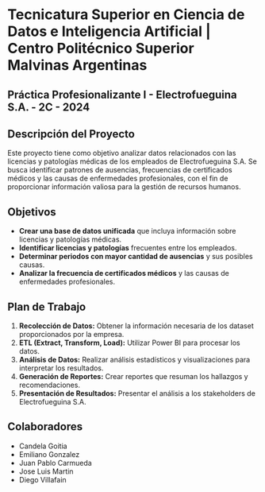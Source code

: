 # Tecnicatura Superior en Ciencia de Datos e Inteligencia Artificial | Centro Politécnico Superior Malvinas Argentinas

## Práctica Profesionalizante I - Electrofueguina S.A. - 2C - 2024

## Descripción del Proyecto
Este proyecto tiene como objetivo analizar datos relacionados con las licencias y patologías médicas de los empleados de Electrofueguina S.A. Se busca identificar patrones de ausencias, frecuencias de certificados médicos y las causas de enfermedades profesionales, con el fin de proporcionar información valiosa para la gestión de recursos humanos.

## Objetivos
- **Crear una base de datos unificada** que incluya información sobre licencias y patologías médicas.
- **Identificar licencias y patologías** frecuentes entre los empleados.
- **Determinar periodos con mayor cantidad de ausencias** y sus posibles causas.
- **Analizar la frecuencia de certificados médicos** y las causas de enfermedades profesionales.

## Plan de Trabajo
1. **Recolección de Datos:** Obtener la información necesaria de los dataset proporcionados por la empresa.
2. **ETL (Extract, Transform, Load):** Utilizar Power BI para procesar los datos.
3. **Análisis de Datos:** Realizar análisis estadísticos y visualizaciones para interpretar los resultados.
4. **Generación de Reportes:** Crear reportes que resuman los hallazgos y recomendaciones.
5. **Presentación de Resultados:** Presentar el análisis a los stakeholders de Electrofueguina S.A.

## Colaboradores
- Candela Goitia
- Emiliano Gonzalez 
- Juan Pablo Carmueda
- Jose Luis Martin
- Diego Villafain

